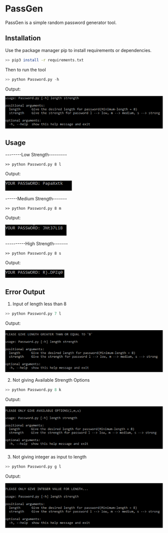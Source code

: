 # PassGen

PassGen is a simple random password generator tool.

## Installation

Use the package manager pip to install requirements or dependencies. 

```bash
>> pip3 install -r requirements.txt
```
Then to run the tool
```python
>> python Password.py -h
```
Output:


![](images/HelpOutput.png)


## Usage
--------Low Strength---------
```
>> python Password.py 8 l
```
Output:


![](images/low.png)


------Medium Strength-------
```
>> python Password.py 8 m
```
Output:


![](images/Medium.png)


----------High Strength-------
```
>> python Password.py 8 s
```
Output:


![](images/Strongpass.png)


## Error Output
1. Input of length less than 8
```python
>> python Password.py 7 l
```
Output:


![](images/less8.png)


2. Not giving Available Strength Options
```python
>> python Password.py 8 k
```
Output:


![](images/lms.png)


3. Not giving integer as input to length
```python
>> python Password.py g l
```
Output:


![](images/int.png)



